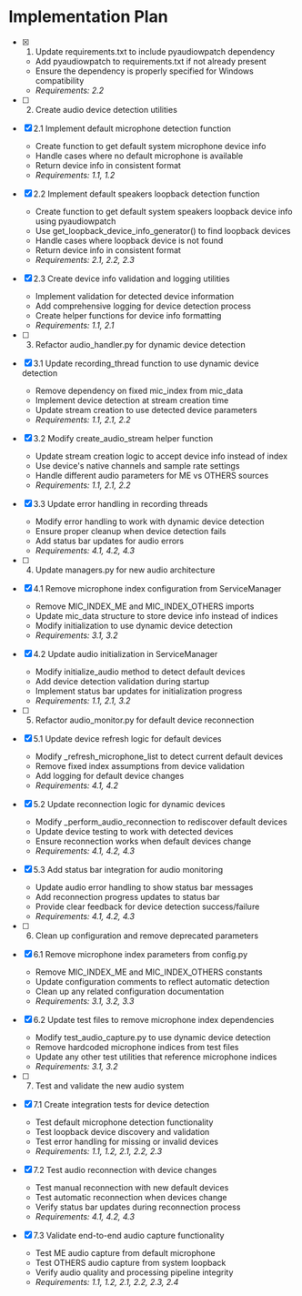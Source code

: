 # Implementation Plan

- [x] 1. Update requirements.txt to include pyaudiowpatch dependency


  - Add pyaudiowpatch to requirements.txt if not already present
  - Ensure the dependency is properly specified for Windows compatibility
  - _Requirements: 2.2_

- [ ] 2. Create audio device detection utilities
- [x] 2.1 Implement default microphone detection function


  - Create function to get default system microphone device info
  - Handle cases where no default microphone is available
  - Return device info in consistent format
  - _Requirements: 1.1, 1.2_

- [x] 2.2 Implement default speakers loopback detection function

  - Create function to get default system speakers loopback device info using pyaudiowpatch
  - Use get_loopback_device_info_generator() to find loopback devices
  - Handle cases where loopback device is not found
  - Return device info in consistent format
  - _Requirements: 2.1, 2.2, 2.3_

- [x] 2.3 Create device info validation and logging utilities

  - Implement validation for detected device information
  - Add comprehensive logging for device detection process
  - Create helper functions for device info formatting
  - _Requirements: 1.1, 2.1_

- [ ] 3. Refactor audio_handler.py for dynamic device detection
- [x] 3.1 Update recording_thread function to use dynamic device detection


  - Remove dependency on fixed mic_index from mic_data
  - Implement device detection at stream creation time
  - Update stream creation to use detected device parameters
  - _Requirements: 1.1, 2.1, 2.2_

- [x] 3.2 Modify create_audio_stream helper function

  - Update stream creation logic to accept device info instead of index
  - Use device's native channels and sample rate settings
  - Handle different audio parameters for ME vs OTHERS sources
  - _Requirements: 1.1, 2.1, 2.2_

- [x] 3.3 Update error handling in recording threads


  - Modify error handling to work with dynamic device detection
  - Ensure proper cleanup when device detection fails
  - Add status bar updates for audio errors
  - _Requirements: 4.1, 4.2, 4.3_

- [ ] 4. Update managers.py for new audio architecture
- [x] 4.1 Remove microphone index configuration from ServiceManager


  - Remove MIC_INDEX_ME and MIC_INDEX_OTHERS imports
  - Update mic_data structure to store device info instead of indices
  - Modify initialization to use dynamic device detection
  - _Requirements: 3.1, 3.2_

- [x] 4.2 Update audio initialization in ServiceManager


  - Modify initialize_audio method to detect default devices
  - Add device detection validation during startup
  - Implement status bar updates for initialization progress
  - _Requirements: 1.1, 2.1, 3.2_

- [ ] 5. Refactor audio_monitor.py for default device reconnection
- [x] 5.1 Update device refresh logic for default devices


  - Modify _refresh_microphone_list to detect current default devices
  - Remove fixed index assumptions from device validation
  - Add logging for default device changes
  - _Requirements: 4.1, 4.2_

- [x] 5.2 Update reconnection logic for dynamic devices


  - Modify _perform_audio_reconnection to rediscover default devices
  - Update device testing to work with detected devices
  - Ensure reconnection works when default devices change
  - _Requirements: 4.1, 4.2, 4.3_

- [x] 5.3 Add status bar integration for audio monitoring

  - Update audio error handling to show status bar messages
  - Add reconnection progress updates to status bar
  - Provide clear feedback for device detection success/failure
  - _Requirements: 4.1, 4.2, 4.3_

- [ ] 6. Clean up configuration and remove deprecated parameters
- [x] 6.1 Remove microphone index parameters from config.py


  - Remove MIC_INDEX_ME and MIC_INDEX_OTHERS constants
  - Update configuration comments to reflect automatic detection
  - Clean up any related configuration documentation
  - _Requirements: 3.1, 3.2, 3.3_

- [x] 6.2 Update test files to remove microphone index dependencies


  - Modify test_audio_capture.py to use dynamic device detection
  - Remove hardcoded microphone indices from test files
  - Update any other test utilities that reference microphone indices
  - _Requirements: 3.1, 3.2_

- [ ] 7. Test and validate the new audio system
- [x] 7.1 Create integration tests for device detection


  - Test default microphone detection functionality
  - Test loopback device discovery and validation
  - Test error handling for missing or invalid devices
  - _Requirements: 1.1, 1.2, 2.1, 2.2, 2.3_

- [x] 7.2 Test audio reconnection with device changes


  - Test manual reconnection with new default devices
  - Test automatic reconnection when devices change
  - Verify status bar updates during reconnection process
  - _Requirements: 4.1, 4.2, 4.3_

- [x] 7.3 Validate end-to-end audio capture functionality



  - Test ME audio capture from default microphone
  - Test OTHERS audio capture from system loopback
  - Verify audio quality and processing pipeline integrity
  - _Requirements: 1.1, 1.2, 2.1, 2.2, 2.3, 2.4_